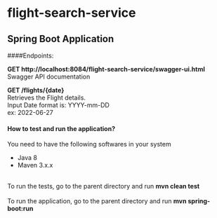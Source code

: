 # flight-search-service

## Spring Boot Application

####Endpoints:
<p><b>GET  http://localhost:8084/flight-search-service/swagger-ui.html</b></br>
Swagger API documentation</p>



<p><b>GET /flights/{date}</b></br>
Retrieves the Flight details.</br>
Input Date format is: YYYY-mm-DD</br>
ex: 2022-06-27
</p>


#### How to test and run the application?
You need to have the following softwares in your system
<ul>
<li>Java 8</li>
<li>Maven 3.x.x</li>
</ul>

<br/>
To run the tests, go to the parent directory and run <b>mvn clean test</b>
<br/>

<br/>
To run the application, go to the parent directory and run <b>mvn spring-boot:run</b>
<br/>